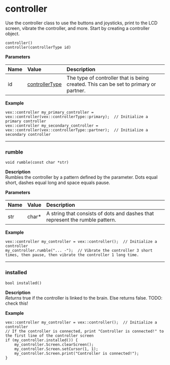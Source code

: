# controller
Use the controller class to use the buttons and joysticks, print to the LCD screen, vibrate the controller, and more. Start by creating a controller object.

`controller()` <br>
`controller(controllerType id)`

<b> Parameters </b> <br>

| Name | Value | Description |
| :--- | :---- | :---------- |
| id | [controllerType](cpp/units?id=controllertype) | The type of controller that is being created. This can be set to primary or partner. |

<b> Example </b> <br>
```clike
vex::controller my_primary_controller = vex::controller(vex::controllerType::primary);  // Initialize a primary controller
vex::controller my_secondary_controller = vex::controller(vex::controllerType::partner);  // Initialize a secondary controller
```
______________________________________________________________________________________________________________________________

### rumble
`void rumble(const char *str)`

**Description** <br>
Rumbles the controller by a pattern defined by the parameter. Dots equal short, dashes equal long and space equals pause.

**Parameters** 

| Name | Value | Description |
| :--- | :---- | :---------- |
| str | char* |  A string that consists of dots and dashes that represent the rumble pattern. |

**Example** 
```clike
vex::controller my_controller = vex::controller();  // Initialize a controller
my_controller.rumble("... -");  // Vibrate the controller 3 short times, then pause, then vibrate the controller 1 long time.
```
______________________________________________________________________________________________________________________________

### installed
`bool installed()`

**Description** <br>
*Returns* true if the controller is linked to the brain. Else returns false. TODO: check this!

**Example** 
```clike
vex::controller my_controller = vex::controller();  // Initialize a controller
// If the controller is connected, print "Controller is connected!" to the first line of the controller screen
if (my_controller.installed()) {
    my_controller.Screen.clearScreen();
    my_controller.Screen.setCursor(1, 1);
    my_controller.Screen.print("Controller is connected!");
}
```


